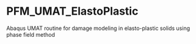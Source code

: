 # PFM_UMAT_ElastoPlastic
Abaqus UMAT routine for damage modeling in elasto-plastic solids using phase field method
